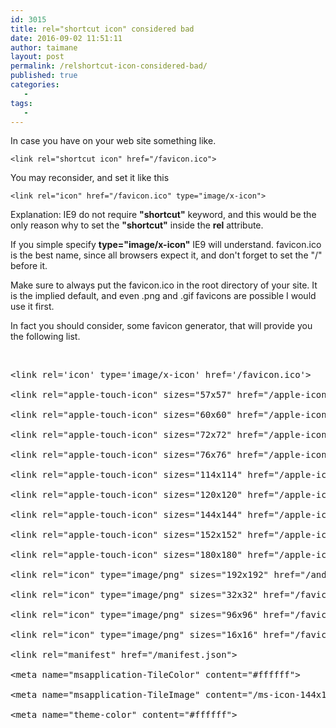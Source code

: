 ```yaml
---
id: 3015
title: rel="shortcut icon" considered bad
date: 2016-09-02 11:51:11
author: taimane
layout: post
permalink: /relshortcut-icon-considered-bad/
published: true
categories:
   -
tags:
   -
---
```

In case you have on your web site something like.
<pre><code class="language-html hljs xml"><span class="tag">&lt;<span class="name">link</span> <span class="attr">rel</span>=<span class="string">"shortcut icon"</span> <span class="attr">href</span>=<span class="string">"/favicon.ico"</span>&gt;</span></code></pre>
You may reconsider, and set it like this
<pre><code class="language-html hljs xml"><span class="tag">&lt;<span class="name">link</span> <span class="attr">rel</span>=<span class="string">"icon"</span> <span class="attr">href</span>=<span class="string">"/favicon.ico" type="image/x-icon"</span>&gt;</span></code></pre>
Explanation: IE9 do not require <strong>"shortcut"</strong> keyword, and this would be the only reason why to set the <strong>"shortcut"</strong> inside the <strong>rel</strong> attribute.
If you simple specify <strong>type="image/x-icon"</strong> IE9 will understand. favicon.ico is the best name, since all browsers expect it, and don't forget to set the "/" before it.

Make sure to always put the favicon.ico in the root directory of your site. It is the implied default, and even .png and .gif favicons are possible I would use it first.

In fact you should consider, some favicon generator, that will provide you the following list.

&nbsp;
<pre>&lt;link rel='icon' type='image/x-icon' href='/favicon.ico'&gt;
&lt;link rel="apple-touch-icon" sizes="57x57" href="/apple-icon-57x57.png"&gt;
&lt;link rel="apple-touch-icon" sizes="60x60" href="/apple-icon-60x60.png"&gt;
&lt;link rel="apple-touch-icon" sizes="72x72" href="/apple-icon-72x72.png"&gt;
&lt;link rel="apple-touch-icon" sizes="76x76" href="/apple-icon-76x76.png"&gt;
&lt;link rel="apple-touch-icon" sizes="114x114" href="/apple-icon-114x114.png"&gt;
&lt;link rel="apple-touch-icon" sizes="120x120" href="/apple-icon-120x120.png"&gt;
&lt;link rel="apple-touch-icon" sizes="144x144" href="/apple-icon-144x144.png"&gt;
&lt;link rel="apple-touch-icon" sizes="152x152" href="/apple-icon-152x152.png"&gt;
&lt;link rel="apple-touch-icon" sizes="180x180" href="/apple-icon-180x180.png"&gt;
&lt;link rel="icon" type="image/png" sizes="192x192" href="/android-icon-192x192.png"&gt;
&lt;link rel="icon" type="image/png" sizes="32x32" href="/favicon-32x32.png"&gt;
&lt;link rel="icon" type="image/png" sizes="96x96" href="/favicon-96x96.png"&gt;
&lt;link rel="icon" type="image/png" sizes="16x16" href="/favicon-16x16.png"&gt;
&lt;link rel="manifest" href="/manifest.json"&gt;
&lt;meta name="msapplication-TileColor" content="#ffffff"&gt;
&lt;meta name="msapplication-TileImage" content="/ms-icon-144x144.png"&gt;
&lt;meta name="theme-color" content="#ffffff"&gt;</pre>  

